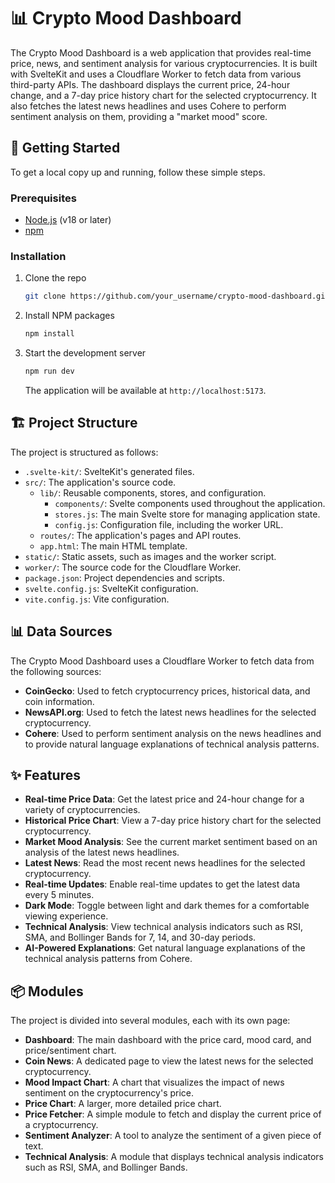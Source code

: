 # 📊 Crypto Mood Dashboard

The Crypto Mood Dashboard is a web application that provides real-time price, news, and sentiment analysis for various cryptocurrencies. It is built with SvelteKit and uses a Cloudflare Worker to fetch data from various third-party APIs. The dashboard displays the current price, 24-hour change, and a 7-day price history chart for the selected cryptocurrency. It also fetches the latest news headlines and uses Cohere to perform sentiment analysis on them, providing a "market mood" score.

## 🚀 Getting Started

To get a local copy up and running, follow these simple steps.

### Prerequisites

*   [Node.js](https://nodejs.org/) (v18 or later)
*   [npm](https://www.npmjs.com/)

### Installation

1.  Clone the repo
    ```sh
    git clone https://github.com/your_username/crypto-mood-dashboard.git
    ```
2.  Install NPM packages
    ```sh
    npm install
    ```
3.  Start the development server
    ```sh
    npm run dev
    ```
    The application will be available at `http://localhost:5173`.

## 🏗️ Project Structure

The project is structured as follows:

*   `.svelte-kit/`: SvelteKit's generated files.
*   `src/`: The application's source code.
    *   `lib/`: Reusable components, stores, and configuration.
        *   `components/`: Svelte components used throughout the application.
        *   `stores.js`: The main Svelte store for managing application state.
        *   `config.js`: Configuration file, including the worker URL.
    *   `routes/`: The application's pages and API routes.
    *   `app.html`: The main HTML template.
*   `static/`: Static assets, such as images and the worker script.
*   `worker/`: The source code for the Cloudflare Worker.
*   `package.json`: Project dependencies and scripts.
*   `svelte.config.js`: SvelteKit configuration.
*   `vite.config.js`: Vite configuration.

## 📊 Data Sources

The Crypto Mood Dashboard uses a Cloudflare Worker to fetch data from the following sources:

*   **CoinGecko**: Used to fetch cryptocurrency prices, historical data, and coin information.
*   **NewsAPI.org**: Used to fetch the latest news headlines for the selected cryptocurrency.
*   **Cohere**: Used to perform sentiment analysis on the news headlines and to provide natural language explanations of technical analysis patterns.

## ✨ Features

*   **Real-time Price Data**: Get the latest price and 24-hour change for a variety of cryptocurrencies.
*   **Historical Price Chart**: View a 7-day price history chart for the selected cryptocurrency.
*   **Market Mood Analysis**: See the current market sentiment based on an analysis of the latest news headlines.
*   **Latest News**: Read the most recent news headlines for the selected cryptocurrency.
*   **Real-time Updates**: Enable real-time updates to get the latest data every 5 minutes.
*   **Dark Mode**: Toggle between light and dark themes for a comfortable viewing experience.
*   **Technical Analysis**: View technical analysis indicators such as RSI, SMA, and Bollinger Bands for 7, 14, and 30-day periods.
*   **AI-Powered Explanations**: Get natural language explanations of the technical analysis patterns from Cohere.

## 📦 Modules

The project is divided into several modules, each with its own page:

*   **Dashboard**: The main dashboard with the price card, mood card, and price/sentiment chart.
*   **Coin News**: A dedicated page to view the latest news for the selected cryptocurrency.
*   **Mood Impact Chart**: A chart that visualizes the impact of news sentiment on the cryptocurrency's price.
*   **Price Chart**: A larger, more detailed price chart.
*   **Price Fetcher**: A simple module to fetch and display the current price of a cryptocurrency.
*   **Sentiment Analyzer**: A tool to analyze the sentiment of a given piece of text.
*   **Technical Analysis**: A module that displays technical analysis indicators such as RSI, SMA, and Bollinger Bands.
